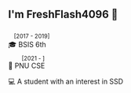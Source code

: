 ## I'm FreshFlash4096 👋  

&nbsp;&nbsp;&nbsp;<sub>[2017 - 2019]</sub>  
🎓 BSIS 6th  
&nbsp;&nbsp;&nbsp;&nbsp;&nbsp;&nbsp;&nbsp;<sub>[2021 - ]</sub>  
🏫 PNU CSE  

💻 A student with an interest in SSD
